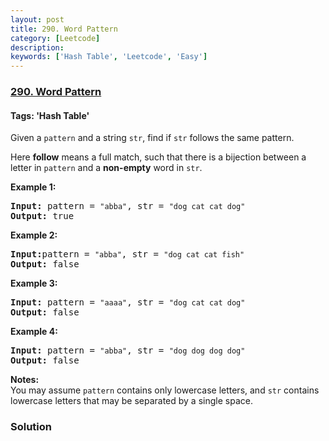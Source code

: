 ```yaml
---
layout: post
title: 290. Word Pattern
category: [Leetcode]
description: 
keywords: ['Hash Table', 'Leetcode', 'Easy']
---
```

### [290. Word Pattern](https://leetcode.com/problems/word-pattern)

#### Tags: 'Hash Table'

<div class="content__u3I1 question-content__JfgR"><div><p>Given a <code>pattern</code> and a string <code>str</code>, find if <code>str</code> follows the same pattern.</p>
<p>Here <b>follow</b> means a full match, such that there is a bijection between a letter in <code>pattern</code> and a <b>non-empty</b> word in <code>str</code>.</p>
<p><strong>Example 1:</strong></p>
<pre><strong>Input:</strong> pattern = <code>"abba"</code>, str = <code>"dog cat cat dog"</code>
<strong>Output:</strong> true</pre>
<p><strong>Example 2:</strong></p>
<pre><strong>Input:</strong>pattern = <code>"abba"</code>, str = <code>"dog cat cat fish"</code>
<strong>Output:</strong> false</pre>
<p><strong>Example 3:</strong></p>
<pre><strong>Input:</strong> pattern = <code>"aaaa"</code>, str = <code>"dog cat cat dog"</code>
<strong>Output:</strong> false</pre>
<p><strong>Example 4:</strong></p>
<pre><strong>Input:</strong> pattern = <code>"abba"</code>, str = <code>"dog dog dog dog"</code>
<strong>Output:</strong> false</pre>
<p><b>Notes:</b><br/>
You may assume <code>pattern</code> contains only lowercase letters, and <code>str</code> contains lowercase letters that may be separated by a single space.</p>
</div></div>

### Solution
